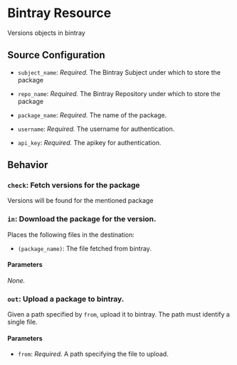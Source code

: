 # Bintray Resource

Versions objects in bintray

## Source Configuration

* `subject_name`: *Required.* The Bintray Subject under which to store the package

* `repo_name`: *Required.* The Bintray Repository under which to store the package

* `package_name`: *Required.* The name of the package.

* `username`: *Required.* The username for authentication.

* `api_key`: *Required.* The apikey for authentication. 

## Behavior

### `check`: Fetch versions for the package

Versions will be found for the mentioned package

### `in`: Download the package for the version.

Places the following files in the destination:

* `(package_name)`: The file fetched from bintray.

#### Parameters

*None.*


### `out`: Upload a package to bintray.

Given a path specified by `from`, upload it to bintray. 
The path must identify a single file.

#### Parameters

* `from`: *Required.* A path specifying the file to upload.
